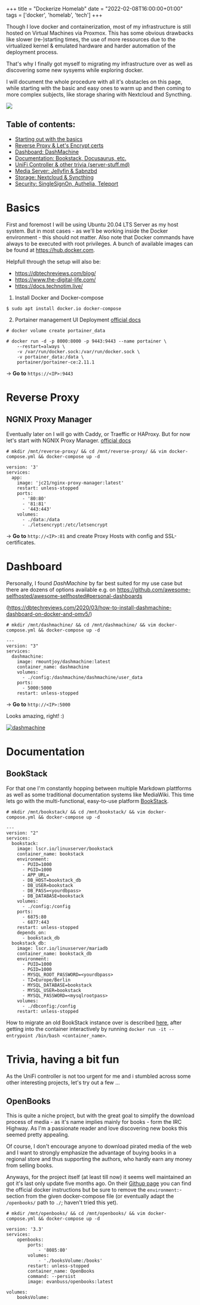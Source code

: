 +++
title = "Dockerize Homelab"
date = "2022-02-08T16:00:00+01:00"
tags  = ['docker', 'homelab', 'tech']
+++

Though I love docker and containerization, most of my infrastructure is still hosted on Virtual Machines via Proxmox.
This has some obvious drawbacks like slower (re-)starting times, the use of more ressources due to the virtualized kernel & emulated hardware and harder automation of the deployment process.

That's why I finally got myself to migrating my infrastructure over as well as discovering some new sysyems while exploring docker.

I will document the whole procedure with all it's obstacles on this page, while starting with the basic and easy ones to warm up and then coming to more complex subjects, like storage sharing with Nextcloud and Syncthing.

![](/posts/docker.png)

## Table of contents:
- [Starting out with the basics](#basics)
- [Reverse Proxy & Let's Encrypt certs](#reverse-proxy )
- [Dashboard: DashMachine](#dashboard)
- [Documentation: Bookstack, Docusaurus, etc.](#documentation)
- [UniFi Controller & other trivia (server-stuff.md)]()
- [Media Server: Jellyfin & Sabnzbd]()
- [Storage: Nextcloud & Syncthing]()
- [Security: SingleSignOn, Authelia, Teleport]()

# Basics
First and foremost I will be using Ubuntu 20.04 LTS Server as my host system. But in most cases - as we'll be working inside the Docker environment - this should not matter. Also note that Docker commands have always to be executed with root privileges.
A bunch of available images can be found at https://hub.docker.com.

Helpfull through the setup will also be:
- https://dbtechreviews.com/blog/
- https://www.the-digital-life.com/
- https://docs.technotim.live/

1. Install Docker and Docker-compose
```
$ sudo apt install docker.io docker-compose
```
  
2. Portainer management UI Deployment
[official docs](https://docs.portainer.io/v/ce-2.11/start/install/server/docker/linux)

```
# docker volume create portainer_data
```

```
# docker run -d -p 8000:8000 -p 9443:9443 --name portainer \
    --restart=always \
    -v /var/run/docker.sock:/var/run/docker.sock \
    -v portainer_data:/data \
    portainer/portainer-ce:2.11.1
```
-> **Go to** `https://<IP>:9443`

# Reverse Proxy
## NGNIX Proxy Manager
Eventually later on I will go with Caddy, or Traeffic or HAProxy. But for now let's start with NGNIX Proxy Manager. [official docs](https://nginxproxymanager.com/guide/#quick-setup)
```
# mkdir /mnt/reverse-proxy/ && cd /mnt/reverse-proxy/ && vim docker-compose.yml && docker-compose up -d
```
```
version: '3'
services:
  app:
    image: 'jc21/nginx-proxy-manager:latest'
    restart: unless-stopped
    ports:
      - '80:80'
      - '81:81'
      - '443:443'
    volumes:
      - ./data:/data
      - ./letsencrypt:/etc/letsencrypt
```
-> **Go to** `http://<IP>:81` and create Proxy Hosts with config and SSL-certificates.

# Dashboard
Personally, I found _DashMachine_ by far best suited for my use case but there are dozens of options available e.g. on https://github.com/awesome-selfhosted/awesome-selfhosted#personal-dashboards

(https://dbtechreviews.com/2020/03/how-to-install-dashmachine-dashboard-on-docker-and-omv5/)
```
# mkdir /mnt/dashmachine/ && cd /mnt/dashmachine/ && vim docker-compose.yml && docker-compose up -d
```
```
---
version: "3"
services:
  dashmachine:
    image: rmountjoy/dashmachine:latest
    container_name: dashmachine
    volumes:
      - ./config:/dashmachine/dashmachine/user_data
    ports:
      - 5000:5000
    restart: unless-stopped
```
-> **Go to** `http://<IP>:5000`

Looks amazing, right! :)

[![dashmachine](/posts/dashmachine.png)](/posts/dashmachine.png)

# Documentation
## BookStack
For that one I'm constantly hopping between multiple Markdown plattforms as well as some traditional documentation systems like MediaWiki. This time lets go with the multi-functional, easy-to-use platform [BookStack](https://github.com/linuxserver/docker-bookstack).
```
# mkdir /mnt/bookstack/ && cd /mnt/bookstack/ && vim docker-compose.yml && docker-compose up -d
```
```
---
version: "2"
services:
  bookstack:
    image: lscr.io/linuxserver/bookstack
    container_name: bookstack
    environment:
      - PUID=1000
      - PGID=1000
      - APP_URL=
      - DB_HOST=bookstack_db
      - DB_USER=bookstack
      - DB_PASS=<yourdbpass>
      - DB_DATABASE=bookstack
    volumes:
      - ./config:/config
    ports:
      - 6875:80
      - 6877:443
    restart: unless-stopped
    depends_on:
      - bookstack_db
  bookstack_db:
    image: lscr.io/linuxserver/mariadb
    container_name: bookstack_db
    environment:
      - PUID=1000
      - PGID=1000
      - MYSQL_ROOT_PASSWORD=<yourdbpass>
      - TZ=Europe/Berlin
      - MYSQL_DATABASE=bookstack
      - MYSQL_USER=bookstack
      - MYSQL_PASSWORD=<mysqlrootpass>
    volumes:
      - ./dbconfig:/config
    restart: unless-stopped
```
How to migrate an old BookStack instance over is described [here](https://www.bookstackapp.com/docs/admin/backup-restore/), after getting into the container interactively by running `docker run -it --entrypoint /bin/bash <container_name>`.

# Trivia, having a bit fun
As the UniFi controller is not too urgent for me and i stumbled across some other interesting projects, let's try out a few ...

## OpenBooks
This is quite a niche project, but with the great goal to simplify the download process of media - as it's name implies mainly for books - form the IRC Highway. As I'm a passionate reader and love discovering new books this seemed pretty appealing.

Of course, I don't encourage anyone to download pirated media of the web and I want to strongly emphasize the advantage of buying books in a regional store and thus supporting the authors, who hardly earn any money from selling books.

Anyways, for the project itself (at least till now) it seems well maintained an got it's last only update five months ago. On their [Githup page](https://github.com/evan-buss/openbooks) you can find the official docker instructions but be sure to remove the `environment:`-section from the given docker-compose file (or eventually adapt the `/openbooks/` path to `./`; haven't tried this yet).
```
# mkdir /mnt/openbooks/ && cd /mnt/openbooks/ && vim docker-compose.yml && docker-compose up -d
```
```
version: '3.3'
services:
    openbooks:
        ports:
            - '8085:80'
        volumes:
            - './booksVolume:/books'
        restart: unless-stopped
        container_name: OpenBooks
        command: --persist
        image: evanbuss/openbooks:latest

volumes:
    booksVolume:
```

